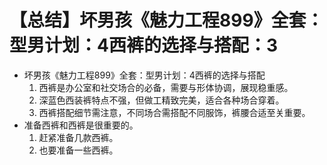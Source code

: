 # 【总结】坏男孩《魅力工程899》全套：型男计划：4西裤的选择与搭配：3

-   坏男孩《魅力工程899》全套：型男计划：4西裤的选择与搭配
    1.  西裤是办公室和社交场合的必备，需要与形体协调，展现稳重感。
    2.  深蓝色西装裤特点不强，但做工精致完美，适合各种场合穿着。
    3.  西裤搭配细节需注意，不同场合需搭配不同服饰，裤腰合适至关重要。
-   准备西裤和西裤是很重要的。
    1.  赶紧准备几款西裤。
    2.  也要准备一些西裤。